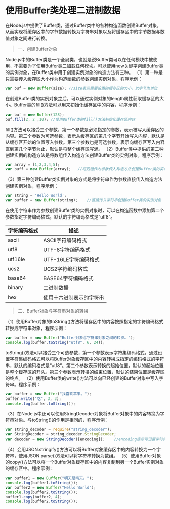 # 使用Buffer类处理二进制数据

在Node.js中提供了Buffer类，通过Buffer类中的各种构造函数创建Buffer对象，从而实现将缓存区中的字节数据转换为字符串对象以及将缓存区中的字节数据与数值对象之间进行转换。

> 一、创建Buffer对象

  Node.js中的Buffer类是一个全局类，也就是说Buffer类可以在任何模块中被使用，不需要为了使用Buffer类二加载任何模块。可以使用new关键字创建Buffer类的实例对象，在Buffer类中用于创建实例对象的构造方法有三种。
   （1）第一种是只需要传入缓存区大小作为构造函数的参数创建实例对象，程序示例：



```javascript
var buf = new Buffer(size); //size表示需要设置的缓存区的大小，以字节为单位
```

  在创建Buffer类的实例对象之后，可以通过实例对象的length属性获取缓存区的大小。Buffer类的fill()方法可以用来初始化缓存区中的内容，程序示例：



```javascript
var buf = new Buffer(128);
buf.fill(2, 2 ,10); //使用Buffer类的fill()方法初始化缓存区内容
```

  fill()方法可以接受三个参数，第一个参数是必须指定的参数，表示被写入缓存区的内容。第二个参数为可选参数，表示从缓存区的第几个字节开始写入内容，默认是从缓存区开始的位置写入参数。第三个参数也是可选参数，表示向缓存区写入内容直到第几个字节为止，默认是将整个缓存区写满。
   （2）Buffer类中提供的第二种创建实例的构造方法是将数组传入构造方法创建Buffer类的实例对象。程序示例：



```javascript
var array = [1,2,3,4,5];
var buff = new Buffer(array);   //将数组作为参数传入构造方法创建Buffer类的实例对象
```

 （3）第三种创建Buffer类实例对象的方式是将字符串作为参数直接传入构造方法创建实例对象，程序示例：



```javascript
var string = 'Hello World';
var buffer = new Buffer(string);    //直接传入字符串创建Buffer类的实例对象
```

 在使用字符串作为参数创建Buffer类的实例对象时，可以在构造函数中添加第二个参数指定字符编码格式，默认的字符编码格式是“utf8”。

| 字符编码格式 | 描述                     |
| ------------ | ------------------------ |
| ascii        | ASCII字符编码格式        |
| utf8         | UTF-8字符编码格式        |
| utf16le      | UTF-16LE字符编码格式     |
| ucs2         | UCS2字符编码格式         |
| base64       | BASE64字符编码格式       |
| binary       | 二进制数据               |
| hex          | 使用十六进制表示的字符串 |

> 二、Buffer对象与字符串对象的转换

  （1）使用Buffer对象的toString()方法将缓存区中的内容按照指定的字符编码格式转换成字符串对象，程序示例：



```javascript
var buffer = new Buffer("Buffer对象与字符串对象之间的转换。");
console.log(buffer.toString("utf8", 6, 24));
```

 toString()方法可以接受三个可选参数，第一个参数表示字符集编码格式，通过设置字符集编码格式可以将Buffer对象缓存区中的内容转换成指定的编码格式的字符串，默认的编码格式是“utf8”。第二个参数表示转换的起始位置，默认的起始位置是整个缓存区的开头。第三个参数表示转换的结束位置，默认的结束位置是缓存区的终点。
   （2）使用Buffer类的write()方法可以向已经创建的Buffer对象中写入字符串。程序示例：



```javascript
var buffer = new Buffer("我喜欢苹果。");
buffer.write("吃", 3, 3);
console.log(buffer.toString());
```

（3）在Node.js中还可以使用StringDecoder对象将Buffer对象中的内容转换为字符串对象。与toString()的作用是相同的，程序示例：



```javascript
var string_decoder = require("string_decoder");
var StringDecoder = string_decoder.StringDecoder;
var decoder = new StringDecoder([encoding]);    //encoding表示可设置字符集编码格式
```

  （4）会用JSON.stringify()方法可以将Buffer对象缓存区中的内容转换为一个字符串，使用JSON.parse()方法可以将字符串转换为数组。
   （5）使用Buffer对象的copy()方法可以将一个Buffer对象缓存区中的内容复制到另一个Buffer实例对象的缓存区中。程序示例：



```javascript
var buffer1 = new Buffer("明天是晴天。");
console.log(buffer1.toString());
var buffer2 = new Buffer("Hello World");
console.log(buffer2.toString());
buffer1.copy(buffer2, 4);
console.log(buffer2.toString());
```



